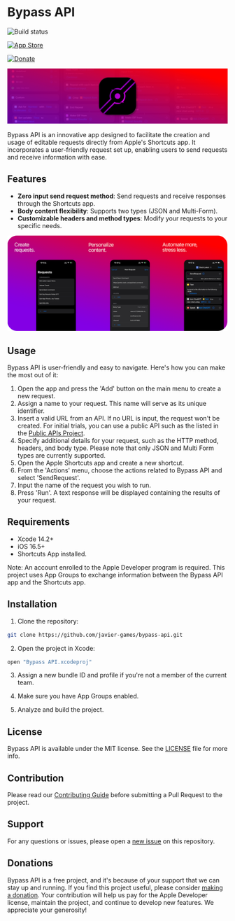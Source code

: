 # Bypass API

![Build status](https://github.com/javier-games/bypass-api/actions/workflows/ci.yml/badge.svg)

[![App Store](https://img.shields.io/badge/app_store-available-blue.svg?logo=apple)](https://apps.apple.com/app/bypass-api/id6449934061)

[![Donate](https://img.shields.io/badge/support-blue.svg?logo=paypal)](https://www.paypal.com/donate/?hosted_button_id=QY4PCGA8FMCC4)

![bypass-icon.png](Documentation/Images/bypass-icon.png)

Bypass API is an innovative app designed to facilitate the creation and usage of editable requests directly from Apple's Shortcuts app. It incorporates a user-friendly request set up, enabling users to send requests and receive information with ease.

## Features

- **Zero input send request method**: Send requests and receive responses through the Shortcuts app.
- **Body content flexibility**: Supports two types (JSON and Multi-Form).
- **Customizable headers and method types**: Modify your requests to your specific needs.

![Banner](Documentation/Images/bypass-banner.png)

## Usage

Bypass API is user-friendly and easy to navigate. Here's how you can make the most out of it:

1. Open the app and press the 'Add' button on the main menu to create a new request.
2. Assign a name to your request. This name will serve as its unique identifier.
3. Insert a valid URL from an API. If no URL is input, the request won't be created. For initial trials, you can use a public API such as the listed in the [Public APIs Project](https://github.com/public-apis/public-apis).
4. Specify additional details for your request, such as the HTTP method, headers, and body type. Please note that only JSON and Multi Form types are currently supported.
5. Open the Apple Shortcuts app and create a new shortcut.
6. From the 'Actions' menu, choose the actions related to Bypass API and select 'SendRequest'.
7. Input the name of the request you wish to run.
8. Press 'Run'. A text response will be displayed containing the results of your request.

## Requirements

- Xcode 14.2+
- iOS 16.5+
- Shortcuts App installed.

Note: An account enrolled to the Apple Developer program is required. This project uses App Groups to exchange information between the Bypass API app and the Shortcuts app.

## Installation

1. Clone the repository:

```bash
git clone https://github.com/javier-games/bypass-api.git
```

2. Open the project in Xcode:

```bash
open "Bypass API.xcodeproj"
```

3. Assign a new bundle ID and profile if you're not a member of the current team.

4. Make sure you have App Groups enabled.
5. Analyze and build the project.

## License

Bypass API is available under the MIT license. See the [LICENSE](LICENSE) file for more info.

## Contribution

Please read our [Contributing Guide](CONTRIBUTING.md) before submitting a Pull Request to the project.

## Support

For any questions or issues, please open a [new issue](https://github.com/javier-games/bypass-api/issues/new) on this repository.

## Donations

Bypass API is a free project, and it's because of your support that we can stay up and running. If you find this project useful, please consider [making a donation](https://www.paypal.com/donate/?hosted_button_id=QY4PCGA8FMCC4). Your contribution will help us pay for the Apple Developer license, maintain the project, and continue to develop new features. We appreciate your generosity!
